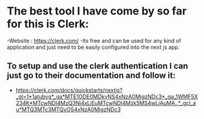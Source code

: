 # The best tool I have come by so far for this is Clerk:

-Website : https://clerk.com/
-Its free and can be used for any kind of application and just need to be easily configured into the next js app.

## To setup and use the clerk authentication I can just go to their documentation and follow it:

- https://clerk.com/docs/quickstarts/nextjs?_gl=1*1atubvg*_ga*MTE1ODE0MDkyNS4xNzA0MjgzNDc3*_ga_1WMF5X234K*MTcwNDI4MzQ3Ni4xLjEuMTcwNDI4Mzk5MS4wLjAuMA..*_gcl_au*MTQ3MTc3MTQyOS4xNzA0MjgzNDc3
